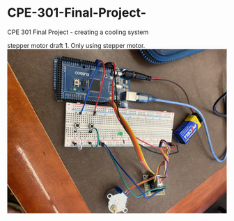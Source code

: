 # CPE-301-Final-Project-
CPE 301 Final Project - creating a cooling system 


stepper motor draft 1. Only using stepper motor. 
![stepper motor](stepMotorSetup_draft1.jpg)